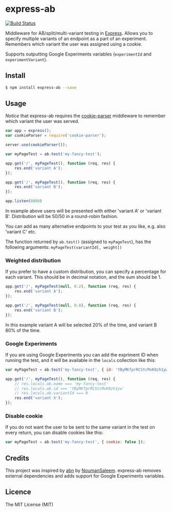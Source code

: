 # express-ab

[![Build Status](https://travis-ci.org/omichelsen/express-ab.svg?branch=master)](https://travis-ci.org/omichelsen/express-ab)

Middleware for AB/split/multi-variant testing in [Express](http://expressjs.com/). Allows you to specify multiple variants of an endpoint as a part of an experiment. Remembers which variant the user was assigned using a cookie.

Supports outputting Google Experiments variables (`experimentId` and `experimentVariant`).

## Install

```bash
$ npm install express-ab --save
```

## Usage

_Notice_ that express-ab requires the [cookie-parser](https://www.npmjs.org/package/cookie-parser) middleware to remember which variant the user was served.

```javascript
var app = express();
var cookieParser = require('cookie-parser');

server.use(cookieParser());

var myPageTest = ab.test('my-fancy-test');

app.get('/', myPageTest(), function (req, res) {
    res.end('variant A');
});

app.get('/', myPageTest(), function (req, res) {
    res.end('variant B');
});

app.listen(8080)
```

In example above users will be presented with either 'variant A' or 'variant B'. Distribution will be 50/50 in a round-robin fashion.

You can add as many alternative endpoints to your test as you like, e.g. also 'variant C' etc.

The function returned by `ab.test()` (assigned to `myPageTest`), has the following arguments: `myPageTest(variantId[, weight])`

### Weighted distribution

If you prefer to have a custom distribution, you can specify a percentage for each variant. This should be in decimal notation, and the sum should be 1.

```javascript
app.get('/', myPageTest(null, 0.2), function (req, res) {
    res.end('variant A');
});

app.get('/', myPageTest(null, 0.8), function (req, res) {
    res.end('variant B');
});
```

In this example variant A will be selected 20% of the time, and variant B 80% of the time.

### Google Experiments

If you are using Google Experiments you can add the expriment ID when running the test, and it will be available in the `locals` collection like this:

```javascript
var myPageTest = ab.test('my-fancy-test', { id: 'YByMKfprRCStcMvK8zh1yw' });

app.get('/', myPageTest(), function (req, res) {
    // res.locals.ab.name === 'my-fancy-test'
    // res.locals.ab.id === 'YByMKfprRCStcMvK8zh1yw'
    // res.locals.ab.variantId === 0
    res.end('variant X');
});
```

### Disable cookie

If you do not want the user to be sent to the same variant in the test on every return, you can disable cookies like this:

```javascript
var myPageTest = ab.test('my-fancy-test', { cookie: false });
```

## Credits

This project was inspired by [abn](https://github.com/NoumanSaleem/abn) by [NoumanSaleem](https://github.com/NoumanSaleem). express-ab removes external dependencies and adds support for Google Experiments variables.

## Licence

The MIT License (MIT)
